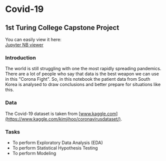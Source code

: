 # Covid-19 
## 1st Turing College Capstone Project

You can easily view it here:  
[Jupyter NB viewer](https://nbviewer.jupyter.org/github/winckles/covid/blob/master/141.ipynb)

### Introduction

The world is still struggling with one the most rapidly spreading pandemics. There are a lot of people who say that data is the best weapon we can use in this "Corona Fight". 
So, in this notebook the patient data from South Korea is analysed to draw conclusions and better prepare for situations like this. 

### Data

The Covid-19 dataset is taken from [www.kaggle.com](https://www.kaggle.com/kimjihoo/coronavirusdataset/).

### Tasks

* To perform Exploratory Data Analysis (EDA)
* To perform Statistical Hypothesis Testing
* To perform Modeling
